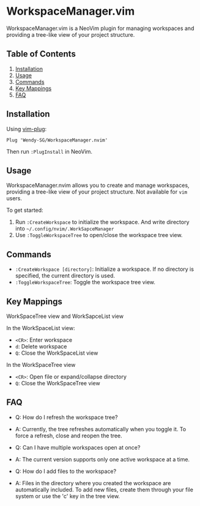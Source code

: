 # WorkspaceManager.vim

WorkspaceManager.vim is a NeoVim plugin for managing workspaces and providing a tree-like view of your project structure.

## Table of Contents

1. [Installation](#installation)
2. [Usage](#usage)
3. [Commands](#commands)
4. [Key Mappings](#key-mappings)
5. [FAQ](#faq)

## Installation

Using [vim-plug](https://github.com/junegunn/vim-plug):

```vim
Plug 'Wendy-SG/WorkspaceManager.nvim'
```

Then run `:PlugInstall` in NeoVim.

## Usage

WorkspaceManager.nvim allows you to create and manage workspaces, providing a tree-like view of your project structure.
Not available for `vim` users.

To get started:

1. Run `:CreateWorkspace` to initialize the workspace. And write directory into `~/.config/nvim/.WorkSapceManager`
2. Use `:ToggleWorkspaceTree` to open/close the workspace tree view.

## Commands

- `:CreateWorkspace [directory]`: Initialize a workspace. If no directory is specified, the current directory is used.
- `:ToggleWorkspaceTree`: Toggle the workspace tree view.

## Key Mappings

WorkSpaceTree view and WorkSapceList view

In the  WorkSpaceList view:

- `<CR>`: Enter workspace
- `d`: Delete workspace
- `Q`: Close the WorkSpaceList view

In the WorkSpaceTree view
- `<CR>`: Open file or expand/collapse directory
- `Q`: Close the WorkSpaceTree view

## FAQ

- Q: How do I refresh the workspace tree?
- A: Currently, the tree refreshes automatically when you toggle it. To force a refresh, close and reopen the tree.

- Q: Can I have multiple workspaces open at once?
- A: The current version supports only one active workspace at a time.

- Q: How do I add files to the workspace?
- A: Files in the directory where you created the workspace are automatically included. To add new files, create them through your file system or use the 'c' key in the tree view.
